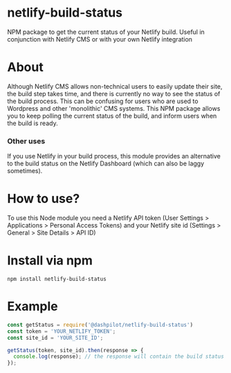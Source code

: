 # netlify-build-status

NPM package to get the current status of your Netlify build. Useful in conjunction with Netlify CMS or with your own Netlify integration

# About

Although Netlify CMS allows non-technical users to easily update their site, the build step takes time, and there is currently no way to see the status of the build process. This can be confusing for users who are used to Wordpress and other 'monolithic' CMS systems. This NPM package allows you to keep polling the current status of the build, and inform users when the build is ready.

### Other uses

If you use Netlify in your build process, this module provides an alternative to the build status on the Netlify Dashboard (which can also be laggy sometimes).

# How to use?

To use this Node module you need a Netlify API token (User Settings > Applications > Personal Access Tokens) and your Netlify site id (Settings > General > Site Details > API ID)

# Install via npm

    npm install netlify-build-status

# Example

```javascript
const getStatus = require('@dashpilot/netlify-build-status')
const token = 'YOUR_NETLIFY_TOKEN';
const site_id = 'YOUR_SITE_ID';

getStatus(token, site_id).then(response => {
  console.log(response); // the response will contain the build status of the latest build
});
```
